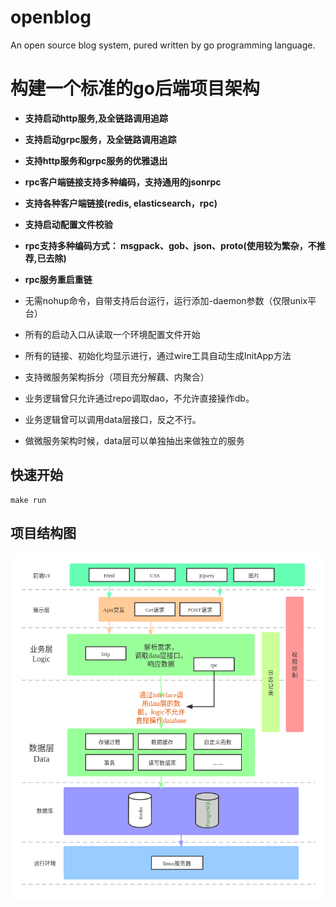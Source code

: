 # openblog

An open source blog system,  pured written by go programming language.

# 构建一个标准的go后端项目架构
- **支持启动http服务,及全链路调用追踪**
- **支持启动grpc服务，及全链路调用追踪**
- **支持http服务和grpc服务的优雅退出**
- **rpc客户端链接支持多种编码，支持通用的jsonrpc**
- **支持各种客户端链接(redis, elasticsearch，rpc)**
- **支持启动配置文件校验**
- **rpc支持多种编码方式： msgpack、gob、json、proto(使用较为繁杂，不推荐,已去除)**
- **rpc服务重启重链**
- 无需nohup命令，自带支持后台运行，运行添加-daemon参数（仅限unix平台）
- 所有的启动入口从读取一个环境配置文件开始
- 所有的链接、初始化均显示进行，通过wire工具自动生成InitApp方法
- 支持微服务架构拆分（项目充分解藕、内聚合）

- 业务逻辑曾只允许通过repo调取dao，不允许直接操作db。
- 业务逻辑曾可以调用data层接口，反之不行。
- 做微服务架构时候，data层可以单独抽出来做独立的服务


## 快速开始
```shell
make run

```
## 项目结构图
![avatar](images/app.png)
